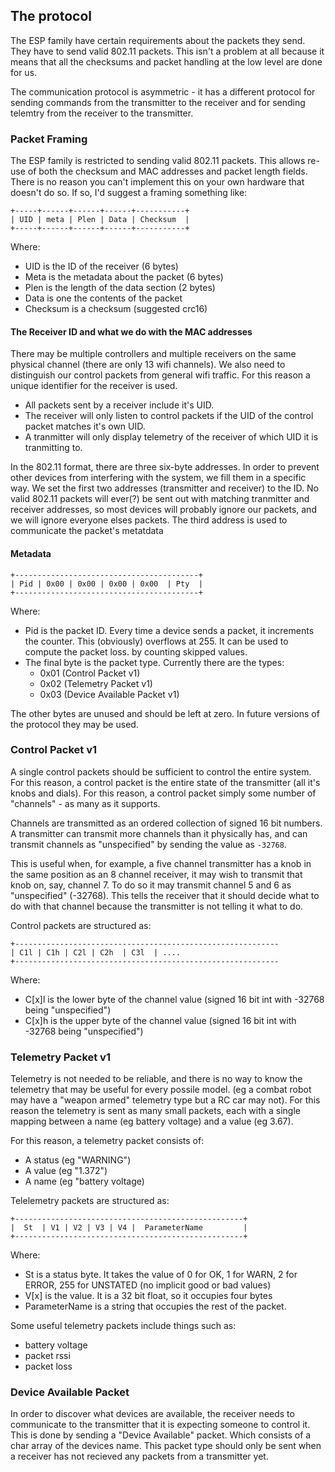 The protocol
------------
The ESP family have certain requirements about the packets they send. They
have to send valid 802.11 packets. This isn't a problem at all because it means
that all the checksums and packet handling at the low level are done for us.

The communication protocol is asymmetric - it has a different protocol for
sending commands from the transmitter to the receiver and for sending telemtry
from the receiver to the transmitter.

### Packet Framing
The ESP family is restricted to sending valid 802.11 packets. This allows re-use
of both the checksum and MAC addresses and packet length fields. There is no
reason you can't implement this on your own hardware that doesn't do so.
If so, I'd suggest a framing something like:
```
+-----+------+------+------+-----------+
| UID | meta | Plen | Data | Checksum  |
+-----+------+------+------+-----------+
```
Where:
 - UID is the ID of the receiver (6 bytes)
 - Meta is the metadata about the packet (6 bytes)
 - Plen is the length of the data section (2 bytes)
 - Data is one the contents of the packet
 - Checksum is a checksum (suggested crc16)


#### The Receiver ID and what we do with the MAC addresses
There may be multiple controllers and multiple receivers on the same physical
channel (there are only 13 wifi channels). We also need to distinguish our
control packets from general wifi traffic. For this reason a unique identifier
for the receiver is used.

- All packets sent by a receiver include it's UID.
- The receiver will only listen to control packets if the UID of the control packet
  matches it's own UID.
- A tranmitter will only display telemetry of the receiver of which UID it is tranmitting to.

In the 802.11 format, there are three six-byte addresses. In order to prevent
other devices from interfering with the system, we fill them in a specific way.
We set the first two addresses (transmitter and receiver) to the ID.
No valid 802.11 packets will ever(?) be sent out with matching tranmitter and
receiver addresses, so most devices will probably ignore our packets, and
we will ignore everyone elses packets.
The third address is used to communicate the packet's metatdata

#### Metadata

```
+-----------------------------------------+
| Pid | 0x00 | 0x00 | 0x00 | 0x00  | Pty  |
+-----------------------------------------+
```
Where:
 - Pid is the packet ID. Every time a device sends a packet, it increments the
   counter. This (obviously) overflows at 255. It can be used to compute the
   packet loss. by counting skipped values.
 - The final byte is the packet type. Currently there are the types:
    - 0x01 (Control Packet v1)
    - 0x02 (Telemetry Packet v1)
    - 0x03 (Device Available Packet v1)

The other bytes are unused and should be left at zero. In future versions of
the protocol they may be used.



### Control Packet v1
A single control packets should be sufficient to control the entire system.
For this reason, a control packet is the entire state of the transmitter (all
it's knobs and dials). For this reason, a control packet simply some number of
"channels" - as many as it supports.

Channels are transmitted as an ordered collection of signed 16 bit numbers.
A transmitter can transmit more channels than it physically has, and can
transmit channels as "unspecified" by sending the value as `-32768`.

This is useful when, for example, a five channel transmitter has a knob in the
same position as an 8 channel receiver, it may wish to transmit that knob on,
say, channel 7. To do so it may transmit channel 5 and 6 as "unspecified"
(-32768). This tells the receiver that it should decide what to do with that
channel because the transmitter is not telling it what to do.

Control packets are structured as:

```
+-----------------------------------------------------------
| C1l | C1h | C2l | C2h  | C3l  | ....
+-----------------------------------------------------------
```

Where:
 - C[x]l is the lower byte of the channel value (signed 16 bit int with -32768 being "unspecified")
 - C[x]h is the upper byte of the channel value (signed 16 bit int with -32768 being "unspecified")


### Telemetry Packet v1
Telemetry is not needed to be reliable, and there is no way to know the
telemetry that may be useful for every possile model. (eg a combat robot
may have a "weapon armed" telemetry type but a RC car may not). For this
reason the telemetry is sent as many small packets, each with a single
mapping between a name (eg battery voltage) and a value (eg 3.67).

For this reason, a telemetry packet consists of:
- A status (eg "WARNING")
- A value (eg "1.372")
- A name (eg "battery voltage)


Telelemetry packets are structured as:

```
+---------------------------------------------------+
|  St  | V1 | V2 | V3 | V4 |  ParameterName         |
+---------------------------------------------------+
```

Where:

- St is a status byte. It takes the value of 0 for OK, 1 for WARN, 2 for
  ERROR, 255 for UNSTATED (no implicit good or bad values)
- V[x] is the value. It is a 32 bit float, so it occupies four bytes
- ParameterName is a string that occupies the rest of the packet.


Some useful telemetry packets include things such as:
 - battery voltage
 - packet rssi
 - packet loss


### Device Available Packet
In order to discover what devices are available, the receiver needs to
communicate to the transmitter that it is expecting someone to control it.
This is done by sending a "Device Available" packet. Which consists of a
char array of the devices name. This packet type should only be sent when
a receiver has not recieved any packets from a transmitter yet.
